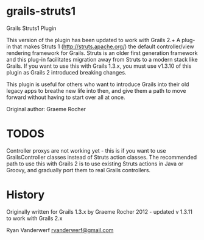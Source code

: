 grails-struts1
==============

Grails Struts1 Plugin

This version of the plugin has been updated to work with Grails 2.+
A plug-in that makes Struts 1 (http://struts.apache.org/) the default controller/view rendering framework for Grails. Struts
is an older first generation framework and this plug-in facilitates migration away from Struts to a modern stack like Grails.
If you want to use this with Grails 1.3.x, you must use v1.3.10 of this plugin as Grails 2 introduced breaking changes.

This plugin is useful for others who want to introduce Grails into their old legacy apps to breathe new life into then, and give
them a path to move forward without having to start over all at once.

Original author: Graeme Rocher

TODOS
===========
Controller proxys are not working yet - this is if you want to use GrailsController classes instead of Struts action classes.
The recommended path to use this with Grails 2 is to use existing Struts actions in Java or Groovy, and gradually
port them to real Grails controllers.


History
===================
Originally written for Grails 1.3.x by Graeme Rocher
2012 - updated v 1.3.11 to work with Grails 2.x



Ryan Vanderwerf
rvanderwerf@gmail.com
